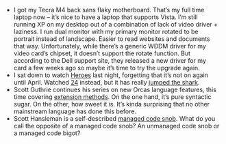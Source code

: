 -   I got my Tecra M4 back sans flaky motherboard. That’s my full time
    laptop now – it’s nice to have a laptop that supports Vista. I’m
    still running XP on my desktop out of a combination of lack of video
    driver + laziness. I run dual monitor with my primary monitor
    rotated to be portrait instead of landscape. Easier to read websites
    and documents that way. Unfortunately, while there’s a generic WDDM
    driver for my video card’s chipset, it doesn’t support the rotate
    function. But according to the Dell support site, they released a
    new driver for my card a few weeks ago so maybe it’s time to try the
    upgrade again.
-   I sat down to watch [Heroes](http://www.nbc.com/Heroes/) last night,
    forgetting that it’s not on again until April. Watched
    [24](http://fox.com/24/) instead, but it has really [jumped the
    shark](http://www.jumptheshark.com).
-   Scott Guthrie continues his series on new Orcas language features,
    this time covering [extension
    methods](http://weblogs.asp.net/scottgu/archive/2007/03/13/new-orcas-language-feature-extension-methods.aspx).
    On the one hand, it’s pure syntactic sugar. On the other, how sweet
    it is. It’s kinda surprising that no other mainstream language has
    done this before.
-   Scott Hansleman is a self-described [managed code
    snob](http://www.hanselman.com/blog/ManagedSnobism.aspx). What do
    you call the opposite of a managed code snob? An unmanaged code snob
    or a managed code bigot?

